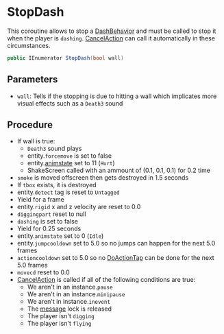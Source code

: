 # StopDash
This coroutine allows to stop a [DashBehavior](DashBehavior.md) and must be called to stop it when the player is `dashing`. [CancelAction](Actions/CancelAction.md) can call it automatically in these circumstances.

```cs
public IEnumerator StopDash(bool wall)
```

## Parameters

- `wall`: Tells if the stopping is due to hitting a wall which implicates more visual effects such as a `Death3` sound

## Procedure

- If wall is true:
    - `Death3` sound plays
    - entity.`forcemove` is set to false
    - entity.[animstate](../Entities/EntityControl/Animations/animstate.md) set to 11 (`Hurt`)
    - ShakeScreen called with an ammount of (0.1, 0.1, 0.1) for 0.2 time
- `smoke` is moved offscreen then gets destroyed in 1.5 seconds
- If `tbox` exists, it is destroyed
- entity.`detect` tag is reset to `Untagged`
- Yield for a frame
- entity.`rigid` x and z velocity are reset to 0.0
- `diggingpart` reset to null
- `dashing` is set to false
- Yield for 0.25 seconds
- entity.`animstate` set to 0 (`Idle`)
- entity.`jumpcooldown` set to 5.0 so no jumps can happen for the next 5.0 frames
- `actioncooldown` set to 5.0 so no [DoActionTap](Actions/DoActionTap.md) can be done for the next 5.0 frames
- `movecd` reset to 0.0
- [CancelAction](Actions/CancelAction.md) is called if all of the following conditions are true:
    - We aren't in an instance.`pause`
    - We aren't in an instance.`minipause`
    - We aren't in instance.`inevent`
    - The [message](../SetText/Notable%20states.md#message) lock is released
    - The player isn't `digging`
    - The player isn't `flying`
